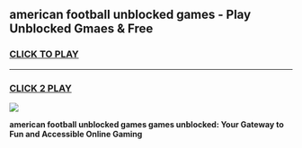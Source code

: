 
## american football unblocked games - Play Unblocked Gmaes & Free
<h3>
<a href="https://news.freeplayer.one?title=american_football_unblocked_games&ref=23F">CLICK TO PLAY</a></h3>
<hr>

<h3>
<a href="https://news.freeplayer.one?title=american_football_unblocked_games&ref=23F">CLICK 2 PLAY</a>
  
</h3>

<a href="https://news.freeplayer.one?title=american_football_unblocked_games&ref=23F/"><img src="https://clearcache.store/games.png"></a>


**american football unblocked games games unblocked: Your Gateway to Fun and Accessible Online Gaming**
